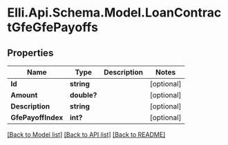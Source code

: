 # Elli.Api.Schema.Model.LoanContractGfeGfePayoffs
## Properties

Name | Type | Description | Notes
------------ | ------------- | ------------- | -------------
**Id** | **string** |  | [optional] 
**Amount** | **double?** |  | [optional] 
**Description** | **string** |  | [optional] 
**GfePayoffIndex** | **int?** |  | [optional] 

[[Back to Model list]](../README.md#documentation-for-models) [[Back to API list]](../README.md#documentation-for-api-endpoints) [[Back to README]](../README.md)

